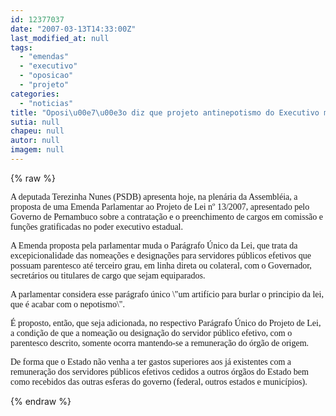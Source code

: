 ```yaml
---
id: 12377037
date: "2007-03-13T14:33:00Z"
last_modified_at: null
tags:
  - "emendas"
  - "executivo"
  - "oposicao"
  - "projeto"
categories:
  - "noticias"
title: "Oposi\u00e7\u00e3o diz que projeto antinepotismo do Executivo mant\u00e9m brechas e sugere emendas"
sutia: null
chapeu: null
autor: null
imagem: null
---
```

{% raw %}
<p><P><FONT face=Verdana>A deputada Terezinha Nunes (PSDB) apresenta hoje, na plenária da Assembléia, a proposta de uma Emenda Parlamentar ao Projeto de Lei nº 13/2007, apresentado pelo Governo de Pernambuco sobre a contratação e o preenchimento de cargos em comissão e funções gratificadas no poder executivo estadual.</FONT></P></p>
<p><P><FONT face=Verdana>A Emenda proposta pela parlamentar muda o Parágrafo Único da Lei, que trata da excepicionalidade das nomeações e designações para servidores públicos efetivos que possuam parentesco até terceiro grau, em linha direta ou colateral, com o Governador, secretários ou titulares de cargo que sejam equiparados. </FONT></P></p>
<p><P><FONT face=Verdana>A parlamentar considera esse parágrafo único \"um artifício para burlar o principio da lei, que é acabar com o nepotismo\".</FONT></P></p>
<p><P><FONT face=Verdana>É proposto, então, que seja adicionada, no respectivo Parágrafo Único do Projeto de Lei, a condição de que a nomeação ou designação do servidor público efetivo, com o parentesco descrito, somente ocorra mantendo-se a remuneração do órgão de origem. </FONT></P></p>
<p><P><FONT face=Verdana>De forma que o Estado não venha a ter gastos superiores aos já existentes com a remuneração dos servidores públicos efetivos cedidos a outros órgãos do Estado bem como recebidos das outras esferas do governo (federal, outros estados e municípios).</FONT></P> </p>
{% endraw %}
